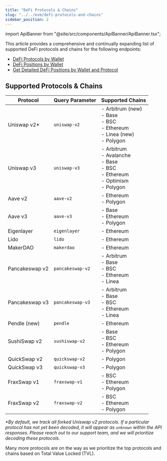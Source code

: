 ```yaml
---
title: "DeFi Protocols & Chains"
slug: "../../evm/defi-protocols-and-chains"
sidebar_position: 2
---
```

import ApiBanner from "@site/src/components/ApiBanner/ApiBanner.tsx";

This article provides a comprehensive and continually expanding list of supported DeFi protocols and chains for the following endpoints:

- [DeFi Protocols by Wallet](https://deep-index.moralis.io/api-docs-2.2/#/Wallets/getDefiSummary)
- [DeFi Positions by Wallet](https://deep-index.moralis.io/api-docs-2.2/#/Wallets/getDefiPositionsSummary)
- [Get Detailed DeFi Positions by Wallet and Protocol](https://deep-index.moralis.io/api-docs-2.2/#/Wallets/getDefiPositionsByProtocol)

## Supported Protocols & Chains

| Protocol | Query Parameter | Supported Chains |
|--------------|---------|---------|
| Uniswap v2* | `uniswap-v2` | - Arbitrum (new)<br/>- Base <br/>- BSC <br/>- Ethereum <br/>- Linea (new) <br/>- Polygon|
| Uniswap v3 | `uniswap-v3` | - Arbitrum <br/>- Avalanche <br/>- Base <br/>- BSC<br/> - Ethereum<br/>- Optimism<br/>- Polygon|
| Aave v2 | `aave-v2` | - Ethereum <br/>- Polygon|
| Aave v3 | `aave-v3` | - Base <br/>- Ethereum <br/>- Polygon|
| Eigenlayer | `eigenlayer` | - Ethereum|
| Lido | `lido` | - Ethereum|
| MakerDAO | `makerdao` | - Ethereum|
| Pancakeswap v2 | `pancakeswap-v2` | - Arbitrum <br/>- Base <br/>- BSC <br/>- Ethereum<br/>- Linea|
| Pancakeswap v3 | `pancakeswap-v3` | - Arbitrum <br/>- Base <br/>- BSC <br/>- Ethereum<br/>- Linea|
| Pendle (new) | `pendle` | - Ethereum|
| SushiSwap v2 | `sushiswap-v2` | - Base <br/>- BSC <br/>- Ethereum <br/>- Polygon|
| QuickSwap v2 | `quickswap-v2` | - Polygon |
| QuickSwap v3 | `quickswap-v3` | - Polygon |
| FraxSwap v1 | `fraxswap-v1` | - BSC<br/>- Ethereum<br/>- Polygon |
| FraxSwap v2 | `fraxswap-v2` | - BSC<br/>- Ethereum<br/>- Polygon |

_*By default, we track all forked Uniswap v2 protocols. If a particular protocol has not yet been decoded, it will appear as `unknown` within the API responses. Please reach out to our support team, and we will prioritize decoding these protocols._

Many more protocols are on the way as we prioritize the top protocols and chains based on Total Value Locked (TVL).
